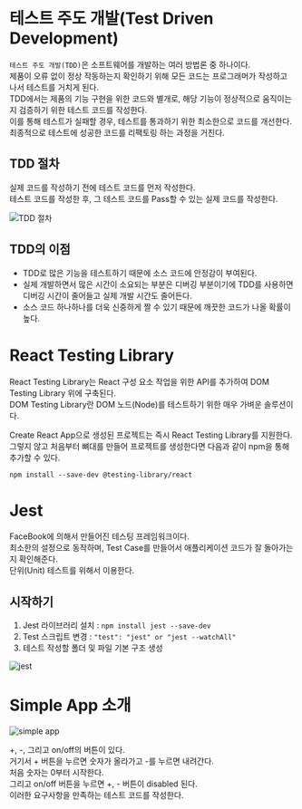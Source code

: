 # 테스트 주도 개발(Test Driven Development)

`테스트 주도 개발(TDD)`은 소프트웨어를 개발하는 여러 방법론 중 하나이다.   
제품이 오류 없이 정상 작동하는지 확인하기 위해 모든 코드는 프로그래머가 작성하고 나서 테스트를 거치게 된다.   
TDD에서는 제품의 기능 구현을 위한 코드와 별개로, 해당 기능이 정상적으로 움직이는지 검증하기 위한 테스트 코드를 작성한다.   
이를 통해 테스트가 실패할 경우, 테스트를 통과하기 위한 최소한으로 코드를 개선한다.   
최종적으로 테스트에 성공한 코드를 리팩토링 하는 과정을 거친다.   
   
## TDD 절차

실제 코드를 작성하기 전에 테스트 코드를 먼저 작성한다.   
테스트 코드를 작성한 후, 그 테스트 코드를 Pass할 수 있는 실제 코드를 작성한다.   
   
![TDD 절차](https://user-images.githubusercontent.com/46395776/145811720-522bd17b-002c-4147-830b-ceedd1f25520.png)   
   
## TDD의 이점

- TDD로 많은 기능을 테스트하기 때문에 소스 코드에 안정감이 부여된다.   
- 실제 개발하면서 많은 시간이 소요되는 부분은 디버깅 부분이기에 TDD를 사용하면 디버깅 시간이 줄어들고 실제 개발 시간도 줄어든다.   
- 소스 코드 하나하나를 더욱 신중하게 짤 수 있기 때문에 깨끗한 코드가 나올 확률이 높다.   
   
# React Testing Library

React Testing Library는 React 구성 요소 작업을 위한 API를 추가하여 DOM Testing Library 위에 구축된다.   
DOM Testing Library란 DOM 노드(Node)를 테스트하기 위한 매우 가벼운 솔루션이다.   
   
Create React App으로 생성된 프로젝트는 즉시 React Testing Library를 지원한다.   
그렇지 않고 처음부터 뼈대를 만들어 프로젝트를 생성한다면 다음과 같이 npm을 통해 추가할 수 있다.   
   
`npm install --save-dev @testing-library/react`   
   
# Jest

FaceBook에 의해서 만들어진 테스팅 프레임워크이다.   
최소한의 설정으로 동작하며, Test Case를 만들어서 애플리케이션 코드가 잘 돌아가는지 확인해준다.   
단위(Unit) 테스트를 위해서 이용한다.   
   
## 시작하기

1. Jest 라이브러리 설치 : `npm install jest --save-dev`   
2. Test 스크립트 변경 : `"test": "jest" or "jest --watchAll"`   
3. 테스트 작성할 폴더 및 파일 기본 구조 생성   
   
![jest](https://user-images.githubusercontent.com/46395776/145813919-e561dce2-0198-4225-9507-9446a453fa0f.png)   
   
# Simple App 소개

![simple app](https://user-images.githubusercontent.com/46395776/145814490-392aca19-133d-4a0d-8d04-8df717c9784b.png)   
   
+, -, 그리고 on/off의 버튼이 있다.   
거기서 + 버튼을 누르면 숫자가 올라가고 -를 누르면 내려간다.   
처음 숫자는 0부터 시작한다.   
그리고 on/off 버튼을 누르면 +, - 버튼이 disabled 된다.   
이러한 요구사항을 만족하는 테스트 코드를 작성한다.